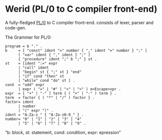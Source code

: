 # Werid (PL/0 to C compiler front-end)

A fully-fledged <a href="https://en.wikipedia.org/wiki/PL/0">PL/0</a> to C compiler front-end. 
consists of lexer, parser and code-gen.

The Grammer for PL/0:

 ```CFG
 program = b "." .
 b     = [ "const" ident "=" number { "," ident "=" number } ";" ]
       [ "var" ident { "," ident } ";" ]
       { "procedure" ident ";" b ";" } st .
 st    = [ident ":=" expr
       | "call" ident
       | "begin" st { ";" st } "end"
       | "if" cond "then" st
       | "while" cond "do" st ] .
 cond  = "odd" expr
       | expr ( "=" | "#" | "<" | ">" ) e<Escape>xpr .
 expr  = [ "+" | "-" ] term { ( "+" | "-" ) term } .
 term  = factor { ( "*" | "/" ) factor } .
 factor= ident
       | number
       | "(" expr ")" .
 ident = "A-Za-z_" { "A-Za-z0-9_" } .
 number= "0" | "1" | "2" | "3" | "4" 
       | "5" | "6" | "7" | "8" | "9" .

```
<q>b: block, st: statement, cond: condition, expr: epression</q>
